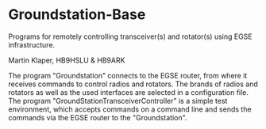 # Groundstation-Base
Programs for remotely controlling transceiver(s) and rotator(s) using EGSE infrastructure.

Martin Klaper, HB9HSLU & HB9ARK

The program "Groundstation" connects to the EGSE router, from where it receives commands to control radios and rotators.
The brands of radios and rotators as well as the used interfaces are selected in a configuration file.
The program "GroundStationTransceiverController" is a simple test environment, which accepts commands on a command line and sends the commands via the EGSE router to the "Groundstation".
